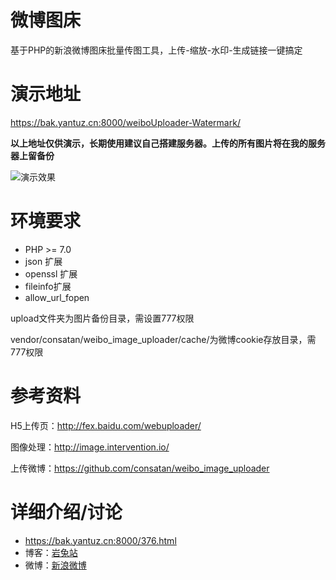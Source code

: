 # 微博图床

基于PHP的新浪微博图床批量传图工具，上传-缩放-水印-生成链接一键搞定

# 演示地址

https://bak.yantuz.cn:8000/weiboUploader-Watermark/

**以上地址仅供演示，长期使用建议自己搭建服务器。上传的所有图片将在我的服务器上留备份**

![演示效果](https://bak.yantuz.cn:8000/img/upload/2019/05/5cc8f9e6f23ff.jpg)

# 环境要求

* PHP >= 7.0
* json 扩展
* openssl 扩展
* fileinfo扩展
* allow_url_fopen

upload文件夹为图片备份目录，需设置777权限

vendor/consatan/weibo_image_uploader/cache/为微博cookie存放目录，需777权限

# 参考资料

H5上传页：http://fex.baidu.com/webuploader/

图像处理：http://image.intervention.io/

上传微博：https://github.com/consatan/weibo_image_uploader

# 详细介绍/讨论

* https://bak.yantuz.cn:8000/376.html
* 博客：[岩兔站](https://yantuz.cn "岩兔站-关注互联网折腾服务器分享码农的日常")
* 微博：[新浪微博](https://weibo.com/yantuz "岩兔站")
